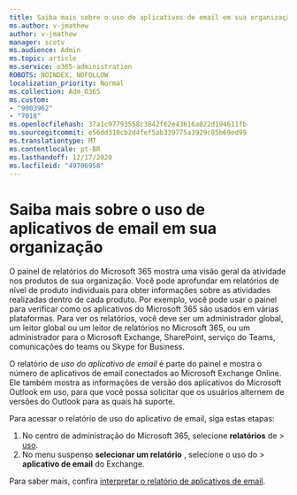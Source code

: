```yaml
---
title: Saiba mais sobre o uso de aplicativos de email em sua organização
ms.author: v-jmathew
author: v-jmathew
manager: scotv
ms.audience: Admin
ms.topic: article
ms.service: o365-administration
ROBOTS: NOINDEX, NOFOLLOW
localization_priority: Normal
ms.collection: Adm_O365
ms.custom:
- "9003962"
- "7018"
ms.openlocfilehash: 37a1c97793558c3842f62e43616a022d194611fb
ms.sourcegitcommit: e56dd310cb2d4fef5ab339775a3929c85b69ed99
ms.translationtype: MT
ms.contentlocale: pt-BR
ms.lasthandoff: 12/17/2020
ms.locfileid: "49706958"
---
```

# <a name="gain-insight-into-the-use-of-email-apps-in-your-organization"></a>Saiba mais sobre o uso de aplicativos de email em sua organização

O painel de relatórios do Microsoft 365 mostra uma visão geral da atividade nos produtos de sua organização. Você pode aprofundar em relatórios de nível de produto individuais para obter informações sobre as atividades realizadas dentro de cada produto. Por exemplo, você pode usar o painel para verificar como os aplicativos do Microsoft 365 são usados em várias plataformas. Para ver os relatórios, você deve ser um administrador global, um leitor global ou um leitor de relatórios no Microsoft 365, ou um administrador para o Microsoft Exchange, SharePoint, serviço do Teams, comunicações do teams ou Skype for Business.

O relatório de *uso do aplicativo de email* é parte do painel e mostra o número de aplicativos de email conectados ao Microsoft Exchange Online. Ele também mostra as informações de versão dos aplicativos do Microsoft Outlook em uso, para que você possa solicitar que os usuários alternem de versões do Outlook para as quais há suporte.

Para acessar o relatório de uso do aplicativo de email, siga estas etapas:

1. No centro de administração do Microsoft 365, selecione **relatórios** de  >  [uso](https://go.microsoft.com/fwlink/?linkid=2140342).
2. No menu suspenso **selecionar um relatório** , selecione o uso do   >  **aplicativo de email** do Exchange.

Para saber mais, confira [interpretar o relatório de aplicativos de email](https://go.microsoft.com/fwlink/?linkid=2140508).
